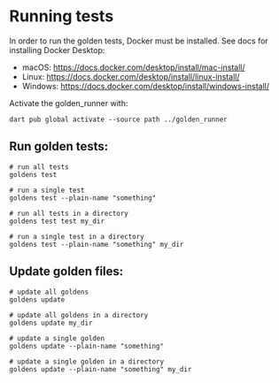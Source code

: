 # Running tests

In order to run the golden tests, Docker must be installed. See docs for installing Docker Desktop:
- macOS: https://docs.docker.com/desktop/install/mac-install/
- Linux: https://docs.docker.com/desktop/install/linux-install/
- Windows: https://docs.docker.com/desktop/install/windows-install/

Activate the golden_runner with:

```console
dart pub global activate --source path ../golden_runner
```

## Run golden tests:

```
# run all tests
goldens test

# run a single test
goldens test --plain-name "something"

# run all tests in a directory
goldens test test my_dir

# run a single test in a directory
goldens test --plain-name "something" my_dir
```

## Update golden files:

```
# update all goldens
goldens update

# update all goldens in a directory
goldens update my_dir

# update a single golden
goldens update --plain-name "something"

# update a single golden in a directory
goldens update --plain-name "something" my_dir
```
